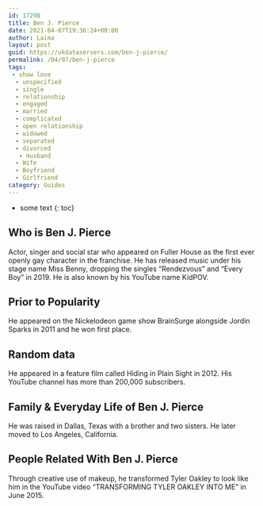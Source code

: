 ```yaml
---
id: 17298
title: Ben J. Pierce
date: 2021-04-07T19:36:24+00:00
author: Laima
layout: post
guid: https://ukdataservers.com/ben-j-pierce/
permalink: /04/07/ben-j-pierce
tags:
 - show love
  - unspecified
  - single
  - relationship
  - engaged
  - married
  - complicated
  - open relationship
  - widowed
  - separated
  - divorced
   - Husband
  - Wife
  - Boyfriend
  - Girlfriend
category: Guides
---
```


* some text
{: toc}


## Who is Ben J. Pierce
                  
                  
                  
Actor, singer and social star who appeared on Fuller House as the first ever openly gay character in the franchise. He has released music under his stage name Miss Benny, dropping the singles &#8220;Rendezvous&#8221; and &#8220;Every Boy&#8221; in 2019. He is also known by his YouTube name KidPOV.
                  
              
            
              
            
                
                
                
## Prior to Popularity
                  
                  
                  
He appeared on the Nickelodeon game show BrainSurge alongside Jordin Sparks in 2011 and he won first place. 
                  
              
            
              
            
                
                
                
## Random data
                  
                  
                  
He appeared in a feature film called Hiding in Plain Sight in 2012. His YouTube channel has more than 200,000 subscribers. 
                  
              
            
              
            
                
                
                
## Family & Everyday Life of Ben J. Pierce
                  
                  
                  
He was raised in Dallas, Texas with a brother and two sisters. He later moved to Los Angeles, California.
                  
              
            
              
            
                
                
                
## People Related With Ben J. Pierce
                  
                  
                  
Through creative use of makeup, he transformed Tyler Oakley to look like him in the YouTube video &#8220;TRANSFORMING TYLER OAKLEY INTO ME&#8221; in June 2015.
                  
              
            
              
            
                
              
            
              
              
            
            
              
            
          
          
          